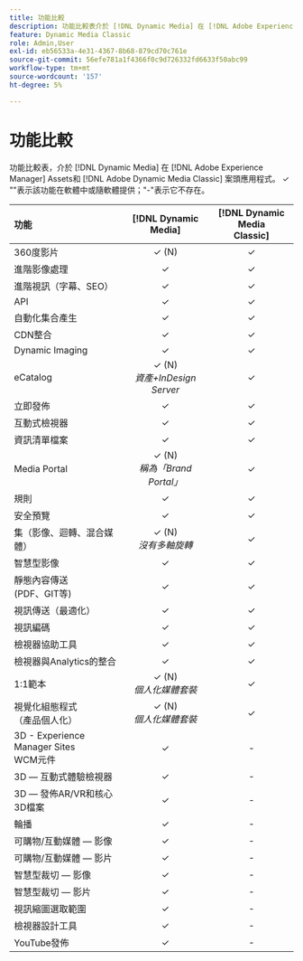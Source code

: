```yaml
---
title: 功能比較
description: 功能比較表介於 [!DNL Dynamic Media] 在 [!DNL Adobe Experience Manager] Assets和 [!DNL Adobe Dynamic Media Classic] 案頭應用程式。
feature: Dynamic Media Classic
role: Admin,User
exl-id: eb56533a-4e31-4367-8b68-879cd70c761e
source-git-commit: 56efe781a1f4366f0c9d726332fd6633f50abc99
workflow-type: tm+mt
source-wordcount: '157'
ht-degree: 5%

---
```


# 功能比較

功能比較表，介於 [!DNL Dynamic Media] 在 [!DNL Adobe Experience Manager] Assets和 [!DNL Adobe Dynamic Media Classic] 案頭應用程式。 ✓ &quot;&quot;表示該功能在軟體中或隨軟體提供；&quot;-&quot;表示它不存在。

| 功能 | [!DNL Dynamic Media] | [!DNL Dynamic Media<br>Classic] |
| :--- | :---: | :---: |
| 360度影片 | ✓ (N) | ✓ |
| 進階影像處理 | ✓ | ✓ |
| 進階視訊（字幕、SEO） | ✓ | ✓ |
| API | ✓ | ✓ |
| 自動化集合產生 | ✓ | ✓ |
| CDN整合 | ✓ | ✓ |
| Dynamic Imaging | ✓ | ✓ |
| eCatalog | ✓ (N)<br>*資產+InDesign Server* | ✓ |
| 立即發佈 | ✓ | ✓ |
| 互動式檢視器 | ✓ | ✓ |
| 資訊清單檔案 | ✓ | ✓ |
| Media Portal | ✓ (N)<br>*稱為「Brand Portal」* | ✓ |
| 規則 | ✓ | ✓ |
| 安全預覽 | ✓ | ✓ |
| 集（影像、迴轉、混合媒體） | ✓ (N)<br>*沒有多軸旋轉* | ✓ |
| 智慧型影像 | ✓ | ✓ |
| 靜態內容傳送<br>(PDF、GIT等) | ✓ | ✓ |
| 視訊傳送（最適化） | ✓ | ✓ |
| 視訊編碼 | ✓ | ✓ |
| 檢視器協助工具 | ✓ | ✓ |
| 檢視器與Analytics的整合 | ✓ | ✓ |
| 1:1範本 | ✓ (N)<br>*個人化媒體套裝* | ✓ |
| 視覺化組態程式<br>（產品個人化） | ✓ (N)<br>*個人化媒體套裝* | ✓ |
| 3D - Experience Manager Sites<br>WCM元件 | ✓ | - |
| 3D — 互動式體驗檢視器 | ✓ | - |
| 3D — 發佈AR/VR和核心3D檔案 | ✓ | - |
| 輪播 | ✓ | - |
| 可購物/互動媒體 — 影像 | ✓ | - |
| 可購物/互動媒體 — 影片 | ✓ | - |
| 智慧型裁切 — 影像 | ✓ | - |
| 智慧型裁切 — 影片 | ✓ | - |
| 視訊縮圖選取範圍 | ✓ | - |
| 檢視器設計工具 | ✓ | - |
| YouTube發佈 | ✓ | - |
